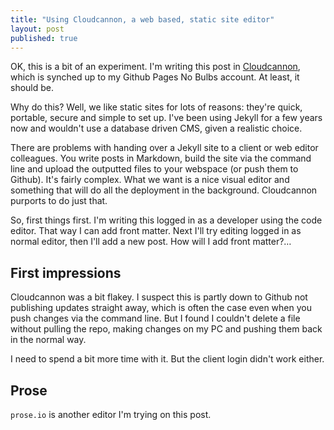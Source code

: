 ```yaml
---
title: "Using Cloudcannon, a web based, static site editor"
layout: post
published: true
---
```



OK, this is a bit of an experiment. I'm writing this post in [Cloudcannon](https://cloudcannon.com), which is synched up to my Github Pages No Bulbs account. At least, it should be.

Why do this? Well, we like static sites for lots of reasons: they're quick, portable, secure and simple to set up. I've been using Jekyll for a few years now and wouldn't use a database driven CMS, given a realistic choice.

There are problems with handing over a Jekyll site to a client or web editor colleagues. You write posts in Markdown, build the site via the command line and upload the outputted files to your webspace (or push them to Github). It's fairly complex. What we want is a nice visual editor and something that will do all the deployment in the background. Cloudcannon purports to do just that.

So, first things first. I'm writing this logged in as a developer using the code editor. That way I can add front matter. Next I'll try editing logged in as normal editor, then I'll add a new post. How will I add front matter?&hellip;

## First impressions

Cloudcannon was a bit flakey. I suspect this is partly down to Github not publishing updates straight away, which is often the case even when you push changes via the command line. But I found I couldn't delete a file without pulling the repo, making changes on my PC and pushing them back in the normal way.

I need to spend a bit more time with it. But the client login didn't work either.

## Prose

`prose.io` is another editor I'm trying on this post.
